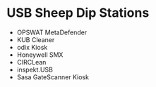 # USB Sheep Dip Stations

* OPSWAT MetaDefender
* KUB Cleaner
* odix Kiosk
* Honeywell SMX
* CIRCLean
* inspekt.USB
* Sasa GateScanner Kiosk
